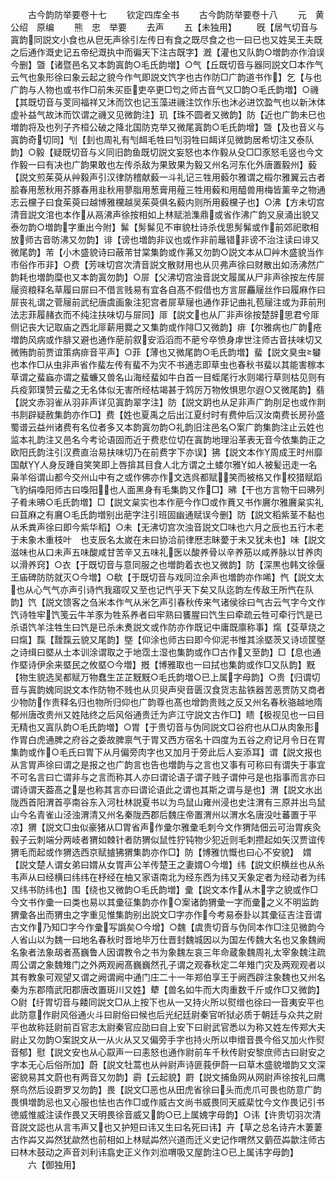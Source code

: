 <!-- { "loadSidebar": true } -->














　　古今韵防举要卷十七
　　钦定四库全书
　　古今韵防举要卷十八
　　元　黄公绍　原编
　　熊　忠　举要
　　去声
　　五【未独用】
　　旣【居气切音与寘韵同説文小食也从皀旡声徐引左传日有食之既尽食之也一曰已也又姓吴王夫既之后通作溉史记五帝纪溉执中而徧天下注古既字】漑【灌也又队韵○増韵亦作洎误今删】曁【诸暨邑名又本韵寘韵○毛氏韵増】○气【丘既切音与器同説文□本作气云气也象形徐曰象云起之貌今作气即説文饩字也古作防□广韵道书作】乞【与也广韵与人物也或书作□前朱买臣吏卒更□匄之师古音气又□韵○毛氏韵増】○禨【其既切音与芰同福祥又沐而饮也记玉藻进禨注饮作乐也沐必进饮盈气也以新沐体虚补益气故沐而饮谓之禨又见微韵注】玑【珠不圆者又微韵】防【近也广韵未巳也増韵将及也列子齐桓公破之降北国防克举又微尾寘韵○毛氏韵增】曁【及也音义与寘韵奇切同】刏【刲也周礼有刏衈毛牲曰刏羽牲曰衈详见微韵居希切注又泰队韵】○毅【疑既切音与义同旧韵鱼既切説文妄怒也本作毅从殳□□豕怒毛竖也今文作毅一曰有决也广韵果敢也左传杀敌为果致果为毅又州名河东化外唐置毅州】藙【説文煎茱萸从艸毅声引汉律防稽献藙一斗礼记三牲用藙尔雅谓之榝尔雅翼云古者脍春用葱秋用芥豚春用韭秋用蓼脂用葱膏用薤三牲用藙和用醯兽用梅皆薰辛之物通志云欓子曰食茱萸曰越博雅欓越吴茱萸俱名藙内则所用藙欓子也】○沸【方未切宫清音説文涫也本作从鬲沸声徐按相如上林赋湁潗鼎或省作沸广韵又泉涌出貌又泰勿韵○増韵字重出今附】髴【髣髴见不审貌杜诗杀伐思髣髴或作前郊祀歌相放师古音昉沸又勿韵】诽【谤也増韵非议也或作非前鼂错非谤不治注读曰诽又微尾韵】芾【小木盛貌诗曰蔽芾甘棠集韵或作茀又勿韵○説文本从□艸木盛貌当作市俗作帀非】○费【芳味切宫次清音説文散财用也从贝弗声徐曰财散出如汤沸然广韵耗也増韵糜也又本韵寘勿韵】○屝【父沸切宫浊音説文履属从尸非声徐按左传屝屦资粮释名草履曰屝曰不借言贱易有宜各自髙不假借也方言屝麤屦丝作曰履麻作曰屝丧礼谓之菅屦前武纪唐虞画象注犯宫者屝草屦也通作菲记曲礼苞屦注或为菲前刑法志菲履赭衣而不纯注扶味切与屝同】厞【説文也从厂非声徐按楚辞思君兮厞侧记丧大记取庙之西北厞薪用爨之又集韵或作陫□又微韵】痱【尔雅病也广韵疮増韵风病或作腓又避也通作萉前叙安滔滔而不萉兮卒愤身虖世注师古音扶味切又微贿韵前贾谊策病痱音平声】○菲【薄也又微尾韵○毛氏韵増】蜚【説文臭虫蠜也本作□从虫非声省作蜚左传有蜚不为灾不书通志即草虫也春秋书蜚以其能害稼本草谓之蜚蝱亦谓之蜚蠊又兽名山海经蜚如牛白首一目蛭尾行水则竭行草则枯见则有兵疫郭璞赞云蜚之无名体似无害所经枯竭甚于鸩厉万物攸惧思尔遐○又微尾韵】翡【説文赤羽雀从羽非声详见寘韵翠字注】防【説文跀也从足非声广韵刖足也或作剕书剕辟疑赦集韵亦作□】费【姓也夏禹之后出江夏纣时有费仲后汉汝南费长房孙盛蜀谱云益州诸费有名位者多又本韵寘勿韵○礼韵旧注邑名○案广韵集韵注止云姓也监本礼韵注又邑名今考论语固而近于费悲位切在寘韵地理沿革表无音今依集韵正之欧阳氏韵注引汉费直治易扶味切乃在前费字下亦误】狒【説文本作周成王时州靡国献人身反踵自笑笑即上唇揜其目食人北方谓之土蝼尔雅如人被髪迅走一名枭羊俗谓山都今交州山中有之或作佛亦作文选呉都赋笑而被格又作校猎赋蹈飞豹绢嘄阳师古曰嘄阳也人面黑身有毛集韵又作□】昲【干也方言物干曰昲列子肴未昲○毛氏韵増】□【説文枲实也本作萉今作□或作蕡又书作黂尔雅黂枲实礼曰苴麻之有黂○毛氏韵増别出萉字注引班固幽通赋误今删】防【説文稻紫茎不黏也从禾粪声徐曰即今紫华稻】○未【无沸切宫次浊音説文□味也六月之辰也五行木老于未象木重枝叶　也支辰名太嵗在未曰协洽前律厯志眛薆于未又犹未也】味【説文滋味也从口未声五味酸咸甘苦辛又五味礼医以酸养骨以辛养筋以咸养脉以甘养肉以滑养窍】○衣【于既切音与意同服之也増韵着衣也又微韵】防【深黒也韩文徐偃王庙碑防防就灭○今増】○欷【于既切音与戏同泣余声也増韵亦作唏】忾【説文太也从心气气亦声引诗忾我寤叹又至也记忾乎天下矣又队迄韵左传敌王所忾在队韵】饩【説文馈客之刍米本作气从米乞声引春秋传来气诸侯徐曰气古云气字今文作饩诗牲牢饩笺云牛羊豕为牲系养者曰牢熟曰饔腥曰饩生曰牵疏云牲可牵行饩是已杀语饩羊注牲生曰饩是已杀未煑説文或作防亦作既记中庸既廪称事】熂【芟草烧之曰熂】霼【靉霼云貌又尾韵】墍【仰涂也师古曰即今仰泥书惟其涂塈茨又诗顷筐墍之诗缉曰塈从土本训涂谓取之于地霑土湿也集韵或作□古作又至韵】□【息也通作塈诗伊余来塈民之攸塈○今増】摡【博雅取也一曰拭也集韵或作□又队韵】黖【物生貌选吴都赋万物蠢生芷芷黖黖○毛氏韵増○已上属字母韵】○贵【归谓切音与寘韵媿同説文本作防物不贱也从贝臾声臾音匮汉食货志盐铁器苦恶贾防又商者少物防作贵释名归也物所归仰也广韵尊也髙也增韵贵贱之反又州名春秋骆越地隋郁州唐改贵州又姓陆终之后风俗通贵迁为庐江守説文古作□】瞆【极视见也一曰目无精也又寘队韵○毛氏韵増】○胃【于贵切音与伪同説文□谷府也从□从肉象形作胃白虎通脾之府谷之委故脾禀气于胃又西方宿名十四度为五谷之府记月令日在胃集韵或作○毛氏曰胃下从月偏旁肉字也又加月于旁此后人妄添耳】谓【説文报也从言胃声徐曰谓之是报之也广韵言也告也増韵与之言也又事有可称曰有谓失于事宜不可名言曰亡谓非与之言而称其人亦曰谓论语子谓子贱子谓仲弓是也指事而言亦曰谓诗谓天葢髙之是也称其言亦曰谓论语此之谓也其斯之谓与是也】渭【説文水出陇西首阳渭首亭南谷东入河杜林説夏书以为鸟鼠山雍州浸也史注渭有三原并出鸟鼠山今名青雀山泾浊渭清又州名秦陇西郡后魏庄帝置渭州以渭水名唐没吐蕃置于平凉】猬【説文□虫似豪猪从□胃省声作彚尔雅彚毛刺今文作猬陆佃云可治胃疾灸毂子云刺端分两岐者猬如棘针者防猬似鼠性狞钝物少犯近则毛刺攒起如矢汉贾谊传猬毛而起或作猬选西京赋摣狒猬集韵亦作□】防【博雅忼慨也曰心不安貌】　媦【説文楚人谓女弟曰媦从女胃声公羊传楚王之妻媦○今増】纬【説文织横丝也从糸韦声从曰经横曰纬纬在杼经在柚又家语南北为经东西为纬又天象定者为经动者为纬又纬书防纬也】围【绕也又微韵○毛氏韵増】彚【説文本作从木字之貌或作□今文书作彚一曰类也易以其彚征集韵亦作○案诸韵猬彚一字而彚之义不明监韵猬彚各出而猬虫之字重见惟集韵别出説文□字亦作今考易泰卦以其彚征吉注音谓古文作乃知□字今作彚写譌矣○今增】○魏【虞贵切音与伪同本作□注见微韵今人省山以为魏一曰地名春秋时晋地毕万仕晋封魏城因以为国左传魏大名也又象魏阙名象者法象刼者髙巍鲁人因谓教令之书为象魏左哀三年命蔵象魏周礼太宰象魏注疏周公谓之象魏雉门之外两观阙髙巍巍然孔子谓之观春秋定二年雉门灾及两观观者以其有教象可观望又谓之阙谓阙中通门庄二十一年郑伯享王于阙西辟注象魏也又州名秦为东郡隋武阳郡唐改置斑川又姓】犩【兽名如牛而大肉重数千斤或作□又微韵】○尉【纡胃切音与餧同説文□从上按下也从又持火所以熨缯也徐曰音夷安平也此防意作尉风俗通火斗曰尉俗曰候也后光纪廷尉秦官听狱必质于朝廷与众共之尉平也故称廷尉前百官志太尉秦官应劭曰自上安下曰尉武官悉以为称又姓左传郑大夫尉止又勿韵○案説文从从火从又又偏旁手字也持火所以申缯音畏今俗又加火作熨音郁】慰【説文安也从心叞声一曰恚怒也通作尉前车千秋传尉安黎庶师古曰尉安之字本无心后俗所加】蔚【説文牡蒿也从艸尉声诗匪莪伊蔚一曰草木盛貌増韵又文深密貌易其文蔚也有两音又勿韵】霨【云起貌】罻【説文捕鱼网从网尉声徐按礼曰鹰祭鸟然后设罻罗又勿韵】畏【説文□恶也从田虎省徐曰头而虎爪可畏也防意广韵畏惧増韵忌也又心服也怯也古作□或作威古文尚书威畏同天威棐忱今文作畏记引书徳威惟威注读作畏又天明畏徐音威又韵○已上属媿字母韵】○讳【许贵切羽次清音説文誋也从言韦声又也又护短曰讳又生曰名死曰讳】卉【草之总名诗卉木萋萋古作芔又芔然犹歘然也前相如上林赋芔然兴道而迁义史记作喟然又藰莅芔歙注师古曰林木鼓动之声音刘利讳翕史正义作刘涖喟吸又屋韵注○已上属讳字母韵】
　　六【御独用】
